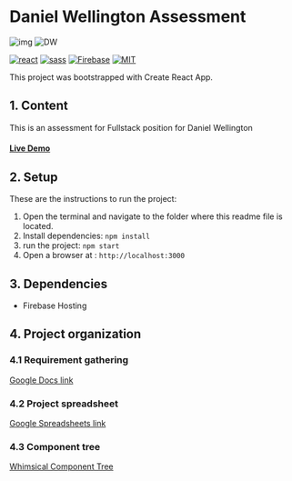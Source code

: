 # Daniel Wellington Assessment

![img](https://www.lingo24.com/wp-content/uploads/2018/08/daniel-wellington.jpg)
![DW](https://www.lingo24.com/wp-content/uploads/2018/08/daniel-wellington.jpg)

[![react](https://img.shields.io/badge/React-20232A?style=for-the-badge&logo=react&logoColor=61DAFB)](https://reactjs.org/)
[![sass](https://img.shields.io/badge/Sass-CC6699?style=for-the-badge&logo=sass&logoColor=white)](https://sass-lang.com/)
[![Firebase](https://img.shields.io/badge/firebase-%23039BE5.svg?style=for-the-badge&logo=firebase)](https://firebase.google.com/)
[![MIT](https://camo.githubusercontent.com/3dbcfa4997505c80ef928681b291d33ecfac2dabf563eb742bb3e269a5af909c/68747470733a2f2f696d672e736869656c64732e696f2f6769746875622f6c6963656e73652f496c65726961796f2f6d61726b646f776e2d6261646765733f7374796c653d666f722d7468652d6261646765)](https://professionalprograms.mit.edu/?utm_source=google&utm_medium=cpc&utm_campaign=MIT_BRAND_PROTECTION&utm_medium=ppc&utm_term=massachusetts%20institute%20of%20technology%20mit&utm_campaign=MIT_BRAND_PROTECTION&utm_source=adwords&hsa_mt=e&hsa_src=g&hsa_tgt=kwd-325879874370&hsa_acc=2660252290&hsa_ad=406000382319&hsa_cam=8546883354&hsa_kw=massachusetts%20institute%20of%20technology%20mit&hsa_net=adwords&hsa_ver=3&hsa_grp=85551586934&gclid=CjwKCAjwr56IBhAvEiwA1fuqGvMJK9N0hVJ40ns4Qil_4byBgG-0AKpD5gEImBRlcJ1cmbHUsDzoohoCMK4QAvD_BwE)

This project was bootstrapped with Create React App.

## 1. Content

This is an assessment for Fullstack position for Daniel Wellington

#### [Live Demo](https://dw-assess.web.app/)

## 2. Setup

These are the instructions to run the project:

1. Open the terminal and navigate to the folder where this readme file is located.
2. Install dependencies:
   `npm install`
3. run the project:
   `npm start`
4. Open a browser at : `http://localhost:3000`

## 3. Dependencies

- Firebase Hosting

## 4. Project organization

### 4.1 Requirement gathering

[Google Docs link](https://docs.google.com/document/d/1qFWId6j_1z-XDBq7mPd-L1hY6pfYmJm-3M_k4ZnZOr0/edit)

### 4.2 Project spreadsheet

[Google Spreadsheets link](https://docs.google.com/spreadsheets/d/1IM7qIOIAiRFZVP_PT2Da9ZvqvJzatSim7OKuhhO1oog/edit)

### 4.3 Component tree

[Whimsical Component Tree](https://whimsical.com/component-tree-GM5URf2C3M15tANmLox6VK)
